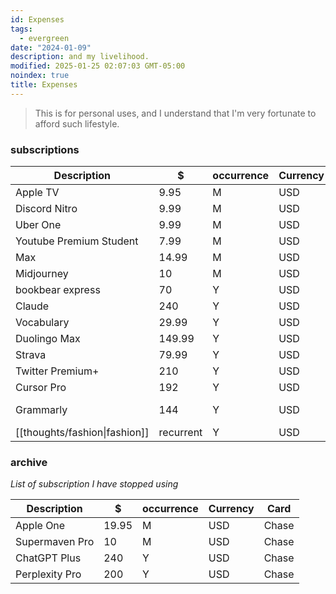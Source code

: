 ```yaml
---
id: Expenses
tags:
  - evergreen
date: "2024-01-09"
description: and my livelihood.
modified: 2025-01-25 02:07:03 GMT-05:00
noindex: true
title: Expenses
---
```


> This is for personal uses, and I understand that I'm very fortunate to afford such lifestyle.

### subscriptions

| Description                   | $         | occurrence | Currency | Card  | Notes     |
| ----------------------------- | --------- | ---------- | -------- | ----- | --------- |
| Apple TV                      | 9.95      | M          | USD      | Chase |           |
| Discord Nitro                 | 9.99      | M          | USD      | Chase |           |
| Uber One                      | 9.99      | M          | USD      | Chase |           |
| Youtube Premium Student       | 7.99      | M          | USD      | Chase |           |
| Max                           | 14.99     | M          | USD      | Chase |           |
| Midjourney                    | 10        | M          | USD      | Chase |           |
| bookbear express              | 70        | Y          | USD      | Chase |           |
| Claude                        | 240       | Y          | USD      | Chase |           |
| Vocabulary                    | 29.99     | Y          | USD      | Chase |           |
| Duolingo Max                  | 149.99    | Y          | USD      | Chase |           |
| Strava                        | 79.99     | Y          | USD      | Chase |           |
| Twitter Premium+              | 210       | Y          | USD      | Chase |           |
| Cursor Pro                    | 192       | Y          | USD      | Chase |           |
| Grammarly                     | 144       | Y          | USD      | Chase | (for mom) |
| [[thoughts/fashion\|fashion]] | recurrent | Y          | USD      | Chase |           |

### archive

_List of subscription I have stopped using_

| Description    | $     | occurrence | Currency | Card  |
| -------------- | ----- | ---------- | -------- | ----- |
| Apple One      | 19.95 | M          | USD      | Chase |
| Supermaven Pro | 10    | M          | USD      | Chase |
| ChatGPT Plus   | 240   | Y          | USD      | Chase |
| Perplexity Pro | 200   | Y          | USD      | Chase |
